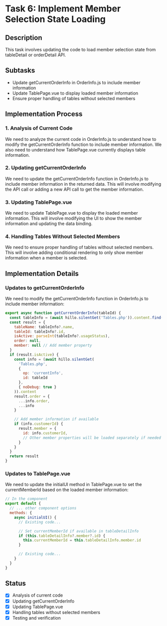 # Task 6: Implement Member Selection State Loading

## Description
This task involves updating the code to load member selection state from tableDetail or orderDetail API.

## Subtasks
- Update getCurrentOrderInfo in OrderInfo.js to include member information
- Update TablePage.vue to display loaded member information
- Ensure proper handling of tables without selected members

## Implementation Process

### 1. Analysis of Current Code
We need to analyze the current code in OrderInfo.js to understand how to modify the getCurrentOrderInfo function to include member information. We also need to understand how TablePage.vue currently displays table information.

### 2. Updating getCurrentOrderInfo
We need to update the getCurrentOrderInfo function in OrderInfo.js to include member information in the returned data. This will involve modifying the API call or adding a new API call to get the member information.

### 3. Updating TablePage.vue
We need to update TablePage.vue to display the loaded member information. This will involve modifying the UI to show the member information and updating the data binding.

### 4. Handling Tables Without Selected Members
We need to ensure proper handling of tables without selected members. This will involve adding conditional rendering to only show member information when a member is selected.

## Implementation Details

### Updates to getCurrentOrderInfo
We need to modify the getCurrentOrderInfo function in OrderInfo.js to include member information:

```javascript
export async function getCurrentOrderInfo(tableId) {
  const tableInfo = (await hillo.silentGet('Tables.php')).content.find(it => it.id === tableId)
  const result = {
    tableName: tableInfo?.name,
    tableId: tableInfo?.id,
    isActive: parseInt(tableInfo?.usageStatus),
    order: null,
    member: null // Add member property
  }
  if (result.isActive) {
    const info = (await hillo.silentGet(
      'Tables.php',
      {
        op: 'currentInfo',
        id: tableId
      },
      { noDebug: true }
    )).content
    result.order = {
      ...info.order,
      ...info
    }

    // Add member information if available
    if (info.customerId) {
      result.member = {
        id: info.customerId,
        // Other member properties will be loaded separately if needed
      }
    }
  }
  return result
}
```

### Updates to TablePage.vue
We need to update the initialUI method in TablePage.vue to set the currentMemberId based on the loaded member information:

```javascript
// In the component
export default {
  // ... other component options
  methods: {
    async initialUI() {
      // Existing code...

      // Set currentMemberId if available in tableDetailInfo
      if (this.tableDetailInfo?.member?.id) {
        this.currentMemberId = this.tableDetailInfo.member.id
      }

      // Existing code...
    }
  }
}
```

## Status
- [x] Analysis of current code
- [x] Updating getCurrentOrderInfo
- [x] Updating TablePage.vue
- [x] Handling tables without selected members
- [x] Testing and verification
